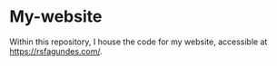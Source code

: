 # My-website

Within this repository, I house the code for my website, accessible at https://rsfagundes.com/.
